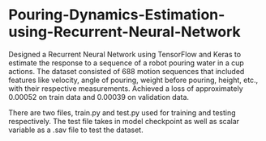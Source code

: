 # Pouring-Dynamics-Estimation-using-Recurrent-Neural-Network

Designed a Recurrent Neural Network using TensorFlow and Keras to estimate the response to a sequence of a robot pouring water in a cup actions. 
The dataset consisted of 688 motion sequences that included features like velocity, angle of pouring, weight before pouring, height, etc., with their respective measurements. 
Achieved a loss of approximately 0.00052 on train data and 0.00039 on validation data. 

There are two files, train.py and test.py used for training and testing respectively. 
The test file takes in model checkpoint as well as scalar variable as a .sav file to test the dataset.
